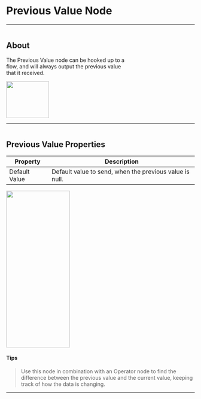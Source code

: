 <!-- Previous Value Widget Help Markdown -->
<br>

# Previous Value Node

___
<div class="column-container">
<div class="column row-container" style="width:65%">


## About
The Previous Value node can be hooked up to a flow, and will always output the previous value that it received. 

</div>

<div class="column row-container">
<img src="/images/help/previousvalue/previousvalue_main.png" width="114" height="98">
</div>
</div>

___

<div class="column-container">
<div class="column row-container" style="width: 100%;">
<div class="row">

## Previous Value Properties
| Property | Description |
| -------- | ----------- |
| Default Value | Default value to send, when the previous value is null. |


</div>
 
</div>

<div class="column row-container">
<div class="row">
<img src="/images/help/previousvalue/previousvalue_specific.png" width="170" height="418">
</div>
</div>
</div>

#### Tips
> Use this node in combination with an Operator node to find the difference between the previous value and the current value, keeping track of how the data is changing.

---